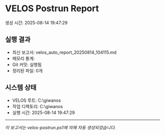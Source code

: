 # VELOS Postrun Report
생성 시간: 2025-08-14 19:47:29

## 실행 결과
- 최신 보고서: velos_auto_report_20250814_104115.md
- 메모리 통계:
- Git 커밋: 실행됨
- 정리된 파일: 0개

## 시스템 상태
- VELOS 루트: C:\giwanos
- 작업 디렉토리: C:\giwanos
- 실행 시간: 2025-08-14 19:47:29

---
*이 보고서는 velos-postrun.ps1에 의해 자동 생성되었습니다.*
